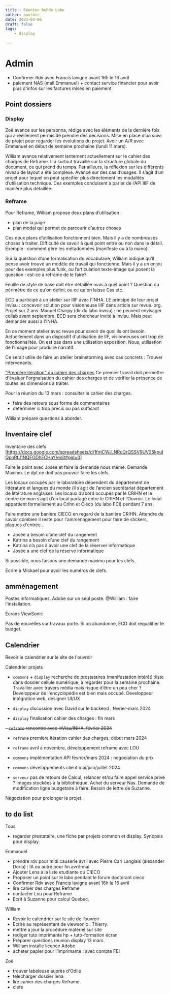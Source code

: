 ```yaml
---
title : Réunion hebdo Labo
author: ouvroir
date: 2023-03-06
draft: false
tags:
    - display
    
---
```

# Admin

- Confirmer Rdv avec Francis lavigne avant 16h le 16 avril
- paiement NAS (mail Emmanuel) + contact service financier pour avoir plus d'infos sur les factures mises en paiement

## Point dossiers
### Display
Zoë avance sur les personna, rédige avec les éléments de la dernière fois qui a réellement permis de prendre des décisions. Mise en place d’un suivi de projet pour regarder les évolutions du projet.
Avoir un A/R avec Emmanuel en début de semaine prochaine (lundi 11 mars).

William avance relativement lentement actuellement sur le cahier des charges de Reframe. Il a surtout travaillé sur la structure globale du document, ce qui prend du temps. Par ailleurs, la réflexion sur les différents niveau de layout a été complexe. Avancé sur des cas d’usages. Il s’agit d’un projet pour lequel on peut spécifier plus directement les modalités d’utilisation technique. Ces exemples conduisent à parler de l’API IIIF de manière plus détaillée.

### Reframe

Pour Reframe, William propose deux plans d’utilisation :
- plan de la page
- plan modal qui permet de parcourir d’autres choses

Ces deux plans d’utilisation fonctionnent bien. Mais il y a de nombreuses choses à traiter. Difficulté de savoir à quel point entre ou non dans le détail. Exemple : comment gère les métadonnées (manifeste ou à la mano).

Sur la question d’une formalisation du vocabulaire, William indique qu’il pense avoir trouvé un modèle de travail qui fonctionne. Mais il y a un enjeu pour des exemples plus funk, ou l’articulation texte-image qui posent la question : est-ce à reframe de le faire? 

Feuille de style de base doit être détaillée mais à quel point ? Question du périmètre de ce qu'on defini, ou ce qu'on laisse Css etc. 

ECD a participé à un atelier sur IIIF avec l'INHA. LE principe de leur projet Invisu : concevoir solution pour visionneuse IIIF dans article sur revue. org. 
Projet sur 2 ans. Manuel Charpy (dir du labo invisu) : ne peuvent envisager collab avant septembre. ECD sera chercheur invité à Invisu. Mais peut demander aussi à l'INHA. 

En ce moment atelier avec revue pour savoir de quoi ils ont besoin. 
Actuellement dans un dispositif d'utilisation de IIF,  visionneuses ont trop de fonctionnalités. 
On est pas dans une utilisation exposition. Nous, utilisation de l'image pour produire narratif. 

Ce serait utilie de faire un atelier brainstorming avec cas concrets : Trouver intervenants. 

["Première itération" du cahier des charges](https://docs.google.com/document/d/1U01s8mkA__pm8udZXgsJJbcQd_6_BcF7iHHmznbqYwE/edit?usp=sharing)
Ce premier travail doit permettre d'évaluer l'orgnaisation du cahier des charges et de vérifier la présence de toutes les dimensions à traiter. 

Pour la réunion du 13 mars : consulter le cahier des charges. 
- faire des retours sous forme de commentaires
- déterminer si trop précis ou pas suffisant

William prépare questions à aborder. 


## Inventaire clef

Inventaire des clefs  [https://docs.google.com/spreadsheets/d/1fntCWJ_NRuQrQSSV9UV25kpuIQpnRtJ1NQFODhECHaY/edit#gid=0]

Faire le point avec Josée et faire la demande nous même. Demande Maximo. 
Le dpt ne doit pas pouvoir faire les clefs. 

Les locaux occupés par le laboratoire dépendent du département de littérature et langues du monde (il s’agit de l’ancien secrétariat département de littérature anglaise). Les locaux d’abord occupés par le CRIHN et le centre de mon s’agit d’un local partagé entre le CRIHN et l’Ouvroir. Le local appartient formellement au Crihn et Ciéco (du labo FCI) pendant 7 ans. 

Faire mettre une banière CIECO en regard de la banière CRIHN. Attendre de savoir combien il reste pour l'amménagement pour faire de stickers, plaques d'entrée...

- Josée a besoin d’une clef du rangement
- Katrina a besoin d’une clef du rangement
- Katrina n’a pas à avoir une clef de la réserver informatique
- Josée a une clef de la réserve informatique

Si possible, nous faisons une demande maximo pour les clefs.

Ecrire à Mickael pour avoir les numéros de clefs. 

## amménagement


Postes informatiques.
Adobe sur un seul poste. @William : faire l'installation. 

Écrans ViewSonic

Pas de nouvelles sur travaux porte. Si on abandonne, ECD doit requalifier le budget. 


## Calendrier

Revoir le calendrier sur le site de l'ouvroir
 
Calendrier projets 
- `commons` + `display` recherche de prestataires (manifestation intérêt) :liste dans dossier cellule numérique, à regarder pour la semaine prochaine. 
Travailler avec travers média mais risque d’être un peu cher ? Developpeur de l'encyclopédie est bien mais occupé. Developpeur intégration web, designer UI/UX
 
- `display` discussion avec David sur le backend : février-mars 2024 
- `display` finalisation cahier des charges : fin mars

~~- `reframe` rencontre avec InVisu/INHA, février 2024~~
- `reframe` première itération cahier des charges, début mars 2024
- `reframe` avril à novembre, développement reframe avec LOU

- `commons` implémentation API février/mars 2024 : negociation du prix
- `commons` développements client mai/juin/juillet 2024

- `serveur` pas de retours de Calcul, relancer et/ou faire appel service privé ? 
Images stockées à la bibliothèque. Achat du serveur Nas. Demande de modification ligne budgetaire à faire. Besoin de lettre de Suzanne. 

Négociation pour prolonger le projet.

## to do list
Tous 
- regarder prestataire, une fiche par projets common et display. Synopsis pour display.

Emmanuel
- prendre rdv pour midi causerie avril avec Pierre Carl Langlais (alexander Doria) : IA  ou autre pour fin avril-mai
- Ajouter Lena à la liste etudiante du CIECO
- Proposer un point sur le labo pendant le forum doctorant cieco
- Confirmer Rdv avec Francis lavigne avant 16h le 16 avril
- lire cahier des charges Reframe
- contacter Lou pour Reframe
- Ecrit à Suzanne pour calcul Quebec. 

William
- Revoir le calendrier sur le site de l’ouvroir
- Ecrire au représentant de viewsonic : Thierry.
- mettre a jour la procédure matériel sur site
- rediger tuto imprimante hp + tuto-formation écran
- Préparer questions reunion display 13 mars
- William installe licence Adobe 
- acheter papier pour l’imprimante : avec compte FEI 

Zoë
- trouver labeleuse auprès d'Odile
- telecharger dossier lena
- lire cahier des charges Reframe
- clefs 

